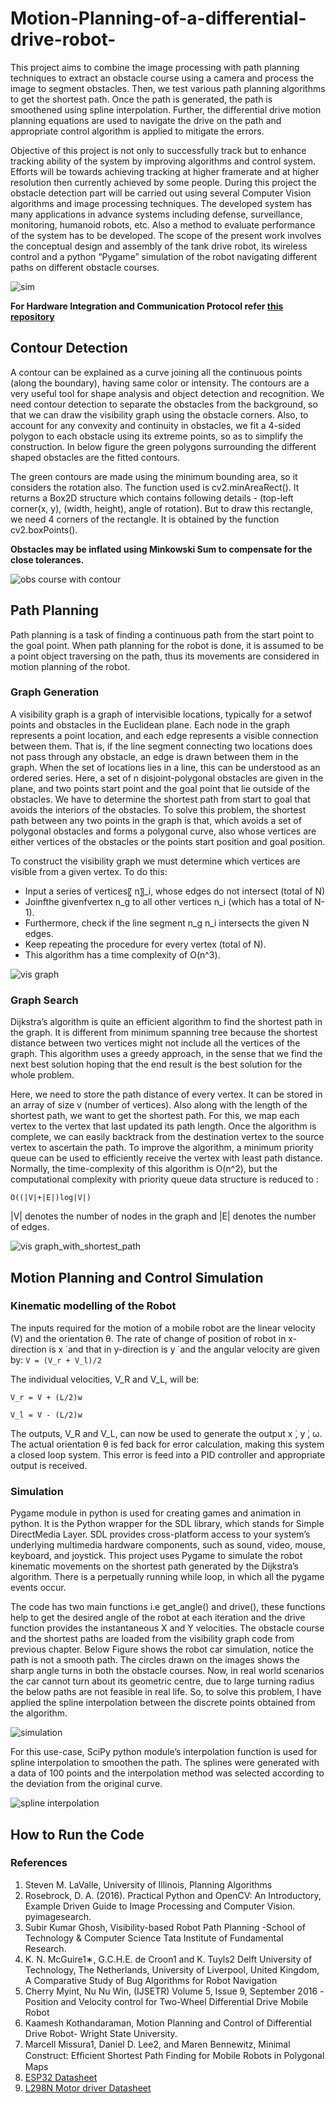 # Motion-Planning-of-a-differential-drive-robot-
This project aims to combine the image processing with path planning techniques to extract an obstacle course using a camera and process the image to segment obstacles. Then, we test various path planning algorithms to get the shortest path. Once the path is generated, the path is smoothened using spline interpolation. Further, the differential drive motion planning equations are used to navigate the drive on the path and appropriate control algorithm is applied to mitigate the errors.

Objective of this project is not only to successfully track but to enhance tracking ability of the system by improving algorithms and control system. Efforts will be towards achieving tracking at higher framerate and at higher resolution then currently achieved by some people. During this project the obstacle detection part will be carried out using several Computer Vision algorithms and image processing techniques. The developed system has many applications in advance systems including defense, surveillance, monitoring, humanoid robots, etc. Also a method to evaluate performance of the system has to be developed. The scope of the present work involves the conceptual design and assembly of the tank drive robot, its wireless control and a python “Pygame” simulation of the robot navigating different paths on different obstacle courses. 

![sim](./git_images/simulation.gif)

**For Hardware Integration and Communication Protocol refer [this repository](https://github.com/savnani5/Wireless-robot-control)** 

## Contour Detection
A contour can be explained as a curve joining all the continuous points (along the boundary), having same color or intensity. The contours are a very useful tool for shape analysis and object detection and recognition. We need contour detection to separate the obstacles from the background, so that we can draw the visibility graph using the obstacle corners. Also, to account for any convexity and continuity in obstacles, we fit a 4-sided polygon to each obstacle using its extreme points, so as to simplify the construction. In below figure the green polygons surrounding the different shaped obstacles are the fitted contours. 

The green contours are made using the minimum bounding area, so it considers the rotation also. The function used is cv2.minAreaRect(). It returns a Box2D structure which contains following details - (top-left corner(x, y), (width, height), angle of rotation). But to draw this rectangle, we need 4 corners of the rectangle. It is obtained by the function cv2.boxPoints().

**Obstacles may be inflated using Minkowski Sum to compensate for the close tolerances.** 

![obs course with contour](./git_images/obs_contour.PNG)

## Path Planning
Path planning is a task of finding a continuous path from the start point to the goal point. When path planning for the robot is done, it is assumed to be a point object traversing on the path, thus its movements are considered in motion planning of the robot. 

### Graph Generation
A visibility graph is a graph of intervisible locations, typically for a setwof points and obstacles in the Euclidean plane. Each node in the graph represents a point location, and each edge represents a visible connection between them. That is, if the line segment connecting two locations does not pass through any obstacle, an edge is drawn between them in the graph. When the set of locations lies in a line, this can be understood as an ordered series. Here, a set of n disjoint-polygonal obstacles are given in the plane, and two points start point and the goal point that lie outside of the obstacles. We have to determine the shortest path from start to goal that avoids the interiors of the obstacles. To solve this problem, the shortest path between any two points in the graph is that, which avoids a set of polygonal obstacles and forms a polygonal curve, also whose vertices are either vertices of the obstacles or the points start position and goal position. 

To construct the visibility graph we must determine which vertices are visible from a given vertex. To do this:

- Input a series of vertices〖 n〗_i, whose edges do not intersect (total of N)
- Joinfthe givenfvertex n_g to all other vertices n_i (which has a total of N-1).
- Furthermore, check if the line segment n_g n_i intersects the given N edges.
- Keep repeating the procedure for every vertex (total of N).
- This algorithm has a time complexity of  O(n^3).

![vis graph](./git_images/vis_graph.PNG)

### Graph Search

Dijkstra’s algorithm is quite an efficient algorithm to find the shortest path in the graph. It is different from minimum spanning tree because the shortest distance between two vertices might not include all the vertices of the graph. This algorithm uses a greedy approach, in the sense that we find the next best solution hoping that the end result is the best solution for the whole problem.

Here, we need to store the path distance of every vertex. It can be stored in an array of size v (number of vertices). Also along with the length of the shortest path, we want to get the shortest path. For this, we map each vertex to the vertex that last updated its path length. Once the algorithm is complete, we can easily backtrack from the destination vertex to the source vertex to ascertain the path. To improve the algorithm, a minimum priority queue can be used to efficiently receive the vertex with least path distance. Normally, the time-complexity of this algorithm is O(n^2), but the computational complexity with priority queue data structure is reduced to :

`O((|V|+|E|)log|V|)`

|V| denotes the number of nodes in the graph and |E| denotes the number of edges.

![vis graph_with_shortest_path](./git_images/vis_graph_With_shortest_path.PNG)

## Motion Planning and Control Simulation

### Kinematic modelling of the Robot
The inputs required for the motion of a mobile robot are the linear velocity (V) and the orientation θ. The rate of change of position of robot in x-direction is x ̇ and that in y-direction is y ̇ and the angular velocity are given by: 
`V = (V_r + V_l)/2`

The individual velocities, V_R and V_L, will be:

`V_r = V + (L/2)w`

`V_l = V - (L/2)w`

The outputs, V_R and V_L, can now be used to generate the output x ̇, y ̇, ω. The actual orientation θ is fed back for error calculation, making this system a closed loop system. This error is feed into a PID controller and appropriate output is received.

### Simulation
Pygame module in python is used for creating games and animation in python. It is the Python wrapper for the SDL library, which stands for Simple DirectMedia Layer. SDL provides cross-platform access to your system’s underlying multimedia hardware components, such as sound, video, mouse, keyboard, and joystick. This project uses Pygame to simulate the robot kinematic movements on the shortest path generated by the Dijkstra’s algorithm. There is a perpetually running while loop, in which all the pygame events occur.

The code has two main functions i.e get_angle() and drive(), these functions help to get the desired angle of the robot at each iteration and the drive function provides the instantaneous X and Y velocities. The obstacle course and the shortest paths are loaded from the visibility graph code from previous chapter. Below Figure shows the robot car simulation, notice the path is not a smooth path. The circles drawn on the images shows the sharp angle turns in both the obstacle courses. Now, in real world scenarios the car cannot turn about its geometric centre, due to large turning radius the below paths are not feasible in real life. So, to solve this problem, I have applied the spline interpolation between the discrete points obtained from the algorithm.  

![simulation](./git_images/pygame_sim1.PNG)

For this use-case, SciPy python module’s interpolation function is used for spline interpolation to smoothen the path. The splines were generated with a data of 100 points and the interpolation method was selected according to the deviation from the original curve.

![spline interpolation](./git_images/spline_interpolation.PNG)


## How to Run the Code


### References
1) Steven M. LaValle, University of Illinois, Planning Algorithms
2) Rosebrock, D. A. (2016). Practical Python and OpenCV: An Introductory, Example Driven Guide to Image Processing and Computer Vision. pyimagesearch.
3) Subir Kumar Ghosh, Visibility-based Robot Path Planning -School of Technology & Computer Science Tata Institute of Fundamental Research.
4) K. N. McGuire1∗, G.C.H.E. de Croon1 and K. Tuyls2 Delft University of Technology, The Netherlands, University of Liverpool, United Kingdom, A Comparative Study of Bug Algorithms for Robot Navigation
5) Cherry Myint, Nu Nu Win, (IJSETR) Volume 5, Issue 9, September 2016 -Position and Velocity control for Two-Wheel Differential Drive Mobile Robot
6) Kaamesh Kothandaraman, Motion Planning and Control of Differential Drive Robot- Wright State University.
7) Marcell Missura1, Daniel D. Lee2, and Maren Bennewitz, Minimal Construct: Efﬁcient Shortest Path Finding for Mobile Robots in Polygonal Maps
8) [ESP32 Datasheet](https://www.espressif.com/sites/default/files/documentation/esp32_datasheet_en.pdf)
9) [L298N Motor driver Datasheet](https://www.sparkfun.com/datasheets/Robotics/L298_H_Bridge.pdf)
